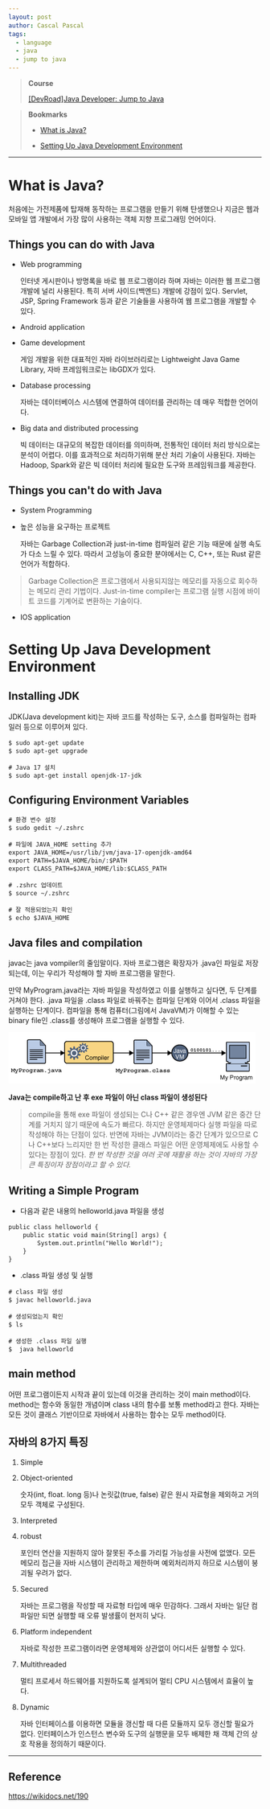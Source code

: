 ```yaml
---
layout: post
author: Cascal Pascal
tags:
  - language
  - java
  - jump to java
---
```


>**Course**
>
>[[DevRoad]Java Developer: Jump to Java](https://cascalpascal.github.io/devroad-java-developer)

>**Bookmarks**
>
>- [What is Java?](#what-is-java?)
>
>- [Setting Up Java Development Environment](#setting-up-java-development-environment)


---


# What is Java?
처음에는 가전제품에 탑재해 동작하는 프로그램을 만들기 위해 탄생했으나 지금은 웹과 모바일 앱 개발에서 가장 많이 사용하는 객체 지향 프로그래밍 언어이다.



## Things you can do with Java

- Web programming
  
  인터넷 게시판이나 방명록을 바로 웹 프로그램이라 하며 자바는 이러한 웹 프로그램 개발에 널리 사용된다. 특히 서버 사이드(백엔드) 개발에 강점이 있다. Servlet, JSP, Spring Framework 등과 같은 기술들을 사용하여 웹 프로그램을 개발할 수 있다.

- Android application
  
- Game development
  
  게임 개발을 위한 대표적인 자바 라이브러리로는 Lightweight Java Game Library, 자바 프레임워크로는 libGDX가 있다.

- Database processing
  
  자바는 데이터베이스 시스템에 연결하여 데이터를 관리하는 데 매우 적합한 언어이다.

- Big data and distributed processing
  
  빅 데이터는 대규모의 복잡한 데이터를 의미하며, 전통적인 데이터 처리 방식으로는 분석이 어렵다. 이를 효과적으로 처리하기위해 분산 처리 기술이 사용된다. 자바는 Hadoop, Spark와 같은 빅 데이터 처리에 필요한 도구와 프레임워크를 제공한다.



## Things you can't do with Java

- System Programming
  
- 높은 성능을 요구하는 프로젝트
  
  자바는 Garbage Collection과 just-in-time 컴파일러 같은 기능 때문에 실행 속도가 다소 느릴 수 있다. 따라서 고성능이 중요한 분야에서는 C, C++, 또는 Rust 같은 언어가 적합하다.

> Garbage Collection은 프로그램에서 사용되지않는 메모리를 자동으로 회수하는 메모리 관리 기법이다.
> Just-in-time compiler는 프로그램 실행 시점에 바이트 코드를 기계어로 변환하는 기술이다.

- IOS application



# Setting Up Java Development Environment



## Installing JDK

JDK(Java development kit)는 자바 코드를 작성하는 도구, 소스를 컴파일하는 컴파일러 등으로 이루어져 있다.

```
$ sudo apt-get update
$ sudo apt-get upgrade

# Java 17 설치
$ sudo apt-get install openjdk-17-jdk
```


## Configuring Environment Variables

```
# 환경 변수 설정
$ sudo gedit ~/.zshrc

# 파일에 JAVA_HOME setting 추가
export JAVA_HOME=/usr/lib/jvm/java-17-openjdk-amd64
export PATH=$JAVA_HOME/bin/:$PATH
export CLASS_PATH=$JAVA_HOME/lib:$CLASS_PATH

# .zshrc 업데이트
$ source ~/.zshrc

# 잘 적용되었는지 확인
$ echo $JAVA_HOME
```



## Java files and compilation

javac는 java vompiler의 줄임말이다.
자바 프로그램은 확장자가 .java인 파일로 저장되는데, 이는 우리가 작성해야 할 자바 프로그램을 말한다.

만약 MyProgram.java라는 자바 파일을 작성하였고 이를 실행하고 싶다면, 두 단계를 거쳐야 한다. .java 파일을 .class 파일로 바꿔주는 컴파일 단계와 이어서 .class 파일을 실행하는 단계이다. 컴파일을 통해  컴퓨터(그림에서 JavaVM)가 이해할 수 있는 binary file인 .class를 생성해야 프로그램을 실행할 수 있다.

![Java files and compilation(1)](https://github.com/cascalpascal/cascalpascal.github.io/blob/master/assets/images/favicon/Pasted%20image%2020240313102632.png?raw=true)

**Java는 compile하고 난 후 exe 파일이 아닌 class 파일이 생성된다**

> compile을 통해 exe 파일이 생성되는 C나 C++ 같은 경우엔 JVM 같은 중간 단계를 거치지 않기 때문에 속도가 빠르다. 하지만 운영체제마다 실행 파일을 따로 작성해야 하는 단점이 있다.
> 반면에 자바는 JVM이라는 중간 단계가 있으므로 C나 C++보다 느리지만 한 번 작성한 클래스 파일은 어떤 운영체제에도 사용할 수 있다는 장점이 있다.
> *한 번 작성한 것을 여러 곳에 재활용 하는 것이 자바의 가장 큰 특징이자 장점이라고 할 수 있다.*



## Writing a Simple Program

- 다음과 같은 내용의 helloworld.java 파일을 생성
  
```
public class helloworld {
    public static void main(String[] args) {
        System.out.println("Hello World!");
    }
}
```

- .class 파일 생성 및 실행
  
```
# class 파일 생성
$ javac helloworld.java

# 생성되었는지 확인
$ ls

# 생성한 .class 파일 실행
$  java helloworld
```

## main method

어떤 프로그램이든지 시작과 끝이 있는데 이것을 관리하는 것이 main method이다. method는 함수와 동일한 개념이며 class 내의 함수를 보통 method라고 한다. 자바는 모든 것이 클래스 기반이므로 자바에서 사용하는 함수는 모두 method이다.

## 자바의 8가지 특징

1. Simple
   
2. Object-oriented

   숫자(int, float. long 등)나 논릿값(true, false) 같은 원시 자료형을 제외하고 거의 모두 객체로 구성된다.

3. Interpreted
   
4. robust

   포인터 연산을 지원하지 않아 잘못된 주소를 가리킬 가능성을 사전에 없앴다. 모든 메모리 접근을 자바 시스템이 관리하고 제한하며 예외처리까지 하므로 시스템이 붕괴될 우려가 없다.

5. Secured
  
   자바는 프로그램을 작성할 때 자료형 타입에 매우 민감하다. 그래서 자바는 일단 컴파일만 되면 실행할 때 오류 발생률이 현저히 낮다.

6. Platform independent

   자바로 작성한 프로그램이라면 운영체제와 상관없이 어디서든 실행할 수 있다.

7. Multithreaded

   멀티 프로세서 하드웨어를 지원하도록 설계되어 멀티 CPU 시스템에서 효율이 높다.

8. Dynamic

   자바 인터페이스를 이용하면 모듈을 갱신할 때 다른 모듈까지 모두 갱신할 필요가 없다. 인터페이스가 인스턴스 변수와 도구의 실행문을 모두 배제한 채 객체 간의 상호 작용을 정의하기 때문이다.

---

## Reference

https://wikidocs.net/190
